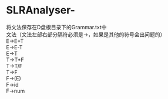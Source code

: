 # SLRAnalyser-
将文法保存在D盘根目录下的Grammar.txt中  
文法（文法左部右部分隔符必须是->，如果是其他的符号会出问题的）  
E->E+T  
E->E-T  
E->T  
T->T*F  
T->T/F  
T->F  
F->(E)  
F->id  
F->num  
